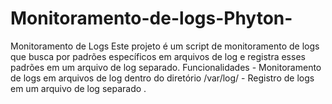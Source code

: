 # Monitoramento-de-logs-Phyton-
Monitoramento de Logs  Este projeto é um script de monitoramento de logs que busca por padrões específicos em arquivos de log e registra esses padrões em um arquivo de log separado.  Funcionalidades - Monitoramento de logs em arquivos de log dentro do diretório /var/log/ - Registro de logs em um arquivo de log separado .
